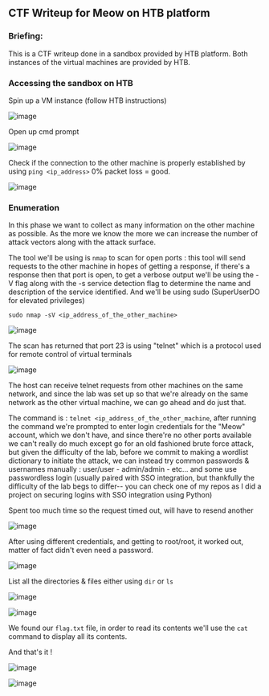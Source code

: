 ## CTF Writeup for Meow on HTB platform

### Briefing:

This is a CTF writeup done in a sandbox provided by HTB platform. Both instances of the virtual machines are provided by HTB.

### Accessing the sandbox on HTB

Spin up a VM instance (follow HTB instructions)

![image](https://github.com/user-attachments/assets/c1ff7f3a-887e-4cf5-8229-a8827b4339f2)

Open up cmd prompt

![image](https://github.com/user-attachments/assets/a3961aee-8856-47d7-8848-3b55af27e37f)

Check if the connection to the other machine is properly established by using ```ping <ip_address>```
0% packet loss = good.

![image](https://github.com/user-attachments/assets/7212fac2-c4e8-4d6a-8afa-a3babd267480)

### Enumeration

In this phase we want to collect as many information on the other machine as possible. As the more we know the more we can increase the number of attack vectors along with the attack surface.


The tool we'll be using is ```nmap``` to scan for open ports : this tool will send requests to the other machine in hopes of getting a response, if there's a response then that port is open, to get a verbose output we'll be using the -V flag along with the -s service detection flag to determine the name and description of the service identified. And we'll be using sudo (SuperUserDO for elevated privileges)

```sudo nmap -sV <ip_address_of_the_other_machine>```

![image](https://github.com/user-attachments/assets/8ab3215c-45dc-4b5f-990e-2b302693a96c)

The scan has returned that port 23 is using "telnet" which is a protocol used for remote control of virtual terminals

![image](https://github.com/user-attachments/assets/4666efee-f4f0-4dd8-9846-4787b94259ea)

The host can receive telnet requests from other machines on the same network, and since the lab was set up so that we're already on the same network as the other virtual machine, we can go ahead and do just that.

The command is : ```telnet <ip_address_of_the_other_machine```, after running the command we're prompted to enter login credentials for the "Meow" account, which we don't have, and since there're no other ports available we can't really do much except go for an old fashioned brute force attack, but given the difficulty of the lab, before we commit to making a wordlist dictionary to initiate the attack, we can instead try common passwords & usernames manually : user/user - admin/admin - etc... and some use passwordless login (usually paired with SSO integration, but thankfully the difficulty of the lab begs to differ-- you can check one of my repos as I did a project on securing logins with SSO integration using Python)

Spent too much time so the request timed out, will have to resend another

![image](https://github.com/user-attachments/assets/3c3d517f-ffe3-40cf-b609-a2955161c46b)

After using different credentials, and getting to root/root, it worked out, matter of fact didn't even need a password.

![image](https://github.com/user-attachments/assets/be3aa378-1e00-4048-851f-6e2e9e4d2413)

List all the directories & files either using ```dir``` or ```ls```

![image](https://github.com/user-attachments/assets/b04ac24a-eb28-490d-b16b-72dd237c25e3)

![image](https://github.com/user-attachments/assets/135376d2-3323-437f-92f2-231e09d8ec2a)

We found our ```flag.txt``` file, in order to read its contents we'll use the ```cat``` command to display all its contents.

And that's it !

![image](https://github.com/user-attachments/assets/06d7b90f-4c05-430f-8c88-93d66231387c)

![image](https://github.com/user-attachments/assets/94dccaa3-7dc9-4033-bf1f-4ad01d539fdf)

